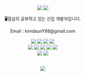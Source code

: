 <br>
<p align="center">
<img src="https://capsule-render.vercel.app/api?&type=waving&fontSize=20&rotate=-30&color=timeAuto"/>
<img src="https://capsule-render.vercel.app/api?type=wave&color=auto&height=300&section=header&text=capsule%20render&fontSize=90" />

</p>


<div align='center'> 🖥열심히 공부하고 있는 신입 개발자입니다.</div>
<br>
<div align='center'> Email : kimdaunY98@gmail.com</div>
<br>
<div align = "center">
  <img src="https://img.shields.io/badge/Java-007396?style=flat&logo=Conda-Forge&logoColor=white" />
  <img src="https://img.shields.io/badge/Kotlin-7F52FF?style=flat&logo=Kotlin&logoColor=white" />
  <img src="https://img.shields.io/badge/C-A8B9CC?style=flat&logo=C&logoColor=white" />
  <img src="https://img.shields.io/badge/Python-3776AB?style=flat&logo=Python&logoColor=white" />
<br>
  <img src="https://img.shields.io/badge/Node.js-339933?style=flat&logo=Node.js&IDEA&logoColor=white" />
  <img src="https://img.shields.io/badge/Android-3DDC84?style=flat&logo=AndroidStudio&logoColor=white" />
  <img src="https://img.shields.io/badge/React-61DAFB?style=flat&logo=React&logoColor=white" />
  <img src="https://img.shields.io/badge/Spring-6DB33F?style=flat&logo=spring&logoColor=white" />
  <img src="https://img.shields.io/badge/apachetomcat-F8DC75?style=flat&logo=apachetomcat&IDEA&logoColor=white" />
<br>
  <img src="https://img.shields.io/badge/raspberrypi-A22846?style=flat&logo=raspberrypi&logoColor=white" />
  <img src="https://img.shields.io/badge/linux-FCC624?style=flat&logo=linux&logoColor=white" />
 </div>
<br>
<p align="center">

</p>
 
<p align="center">
</p>

<p align="center">
<img src="https://capsule-render.vercel.app/api?type=waving&color=timeAuto&height=100&section=footer"/>
</p>
